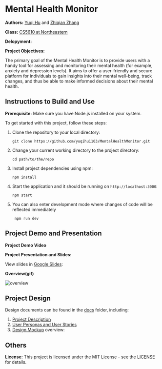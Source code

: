 # Mental Health Monitor

**Authors:** [Yuqi Hu](https://yuqihu1103.github.io/) and [Zhiqian Zhang](https://zhiqian-zhang.github.io/ZhiqianZhang-Peronal-Website/)

**Class:** [CS5610 at Northeastern](https://johnguerra.co/classes/webDevelopment_fall_2023/)

**Delopyment:**

**Project Objectives:**

The primary goal of the Mental Health Monitor is to provide users with a handy tool for assessing and monitoring their mental health (for example, anxiety and depression levels). It aims to offer a user-friendly and secure platform for individuals to gain insights into their mental well-being, track changes, and thus be able to make informed decisions about their mental health.

## Instructions to Build and Use

**Prerequisite:** Make sure you have Node.js installed on your system.

To get started with this project, follow these steps:

1. Clone the repository to your local directory:

    ```
    git clone https://github.com/yuqihu1103/MentalHealthMonitor.git
    ```

2. Change your current working directory to the project directory:

    ```
    cd path/to/the/repo
    ```

3. Install project dependencies using npm:

    ```
    npm install
    ```

4. Start the application and it should be running on `http://localhost:3000`:

    ```
    npm start
    ```

5. You can also enter development mode where changes of code will be reflected immediately
   ```
    npm run dev
    ```

## Project Demo and Presentation

**Project Demo Video**

**Project Presentation and Slides:**

View slides in [Google Slides](https://docs.google.com/presentation/d/1tjcB73SOeI0JsZ0e89Tg-4oI0AkFY2Qx1-7gVoYRVIk/edit#slide=id.g28b3251b88c_0_90):

**Overview(gif)**

![overview](https://github.com/yuqihu1103/MentalHealthMonitor/assets/133090163/b3440fab-8ced-46c7-bb60-ac54ec4f3ccf)

## Project Design

Design documents can be found in the [docs](docs) folder, including:

1. [Project Description](docs/project_description.txt)
2. [User Personas and User Stories](docs/user_personas_and_stories.txt)
3. [Design Mockup]() overview:

## Others

**License:** This project is licensed under the MIT License - see the [LICENSE](LICENSE) for details.
